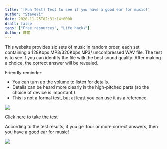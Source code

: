 ```yaml
---
title: '[Fun Test] Test to see if you have a good ear for music!'
author: "SteveYi"
date: 2020-11-25T02:31:14+0000
draft: false
tags: ["Free resources", "Life hacks"]
Author: 蘿蔔
---
```


This website provides six sets of music in random order, each set containing a 128Kbps MP3/320Kbps MP3/ uncompressed WAV file. The test is to see if you can identify the file with the best sound quality. After making a choice, the correct answer will be revealed.
 
Friendly reminder:
- You can turn up the volume to listen for details.
- Details can be heard more clearly in the high-pitched parts (so the choice of device is important!)
- This is not a formal test, but at least you can use it as a reference. 

![](https://static-a1.steveyi.net/media/blog/2020112501583221.png)

[Click here to take the test](https://www.npr.org/sections/therecord/2015/06/02/411473508/how-well-can-you-hear-audio-quality)

According to the test results, if you get four or more correct answers, then you have a good ear for music!

![](https://static-a1.steveyi.net/media/blog/2020112501563810.jpg)
